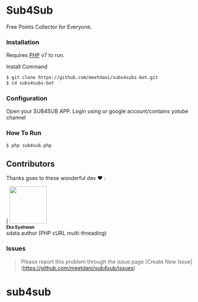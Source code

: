 # Sub4Sub

Free Points Collector for Everyone.


### Installation

Requires [PHP](https://php.net/) v7 to run.

Install Command

```sh
$ git clone https://github.com/meetdani/subs4subs-bot.git
$ cd subs4subs-bot
```
### Configuration
Open your SUB4SUB APP.
Login using ur google account/contains yotube channel

### How To Run

```sh
$ php sub4sub.php
```

## Contributors

Thanks goes to these wonderful dev ❤️ :

<!-- ALL-CONTRIBUTORS-LIST:START - Do not remove or modify this section -->
<!-- prettier-ignore -->
| [<img src="https://avatars3.githubusercontent.com/u/5636480?s=460&v=4" width="100px;"/><br /><sub><b>Eka Syahwan</b></sub>](https://github.com/radenvodka)<br /> sdata author (PHP cURL multi-threading)
<!-- ALL-CONTRIBUTORS-LIST:END -->

### Issues 
> Please report this problem through the issue page [Create New Issue] (https://github.com/meetdani/sub4sub/issues)
# sub4sub

